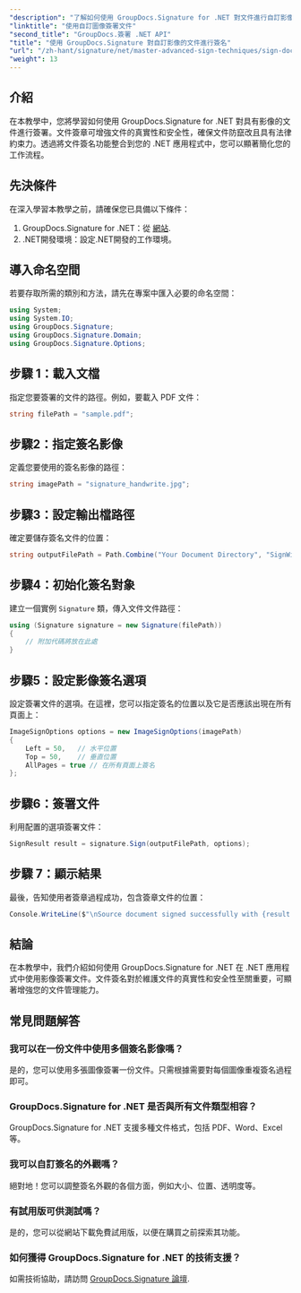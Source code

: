 ```yaml
---
"description": "了解如何使用 GroupDocs.Signature for .NET 對文件進行自訂影像簽名，從而增強文件的真實性和安全性。本逐步教學涵蓋了從載入文件開始的所有內容。"
"linktitle": "使用自訂圖像簽署文件"
"second_title": "GroupDocs.簽署 .NET API"
"title": "使用 GroupDocs.Signature 對自訂影像的文件進行簽名"
"url": "/zh-hant/signature/net/master-advanced-sign-techniques/sign-documents-with-custom-image/"
"weight": 13
---
```


## 介紹

在本教學中，您將學習如何使用 GroupDocs.Signature for .NET 對具有影像的文件進行簽署。文件簽章可增強文件的真實性和安全性，確保文件防竄改且具有法律約束力。透過將文件簽名功能整合到您的 .NET 應用程式中，您可以顯著簡化您的工作流程。

## 先決條件

在深入學習本教學之前，請確保您已具備以下條件：

1. GroupDocs.Signature for .NET：從 [網站](https://releases。groupdocs.com/signature/net/).
2. .NET開發環境：設定.NET開發的工作環境。

## 導入命名空間

若要存取所需的類別和方法，請先在專案中匯入必要的命名空間：

```csharp
using System;
using System.IO;
using GroupDocs.Signature;
using GroupDocs.Signature.Domain;
using GroupDocs.Signature.Options;
```

## 步驟 1：載入文檔

指定您要簽署的文件的路徑。例如，要載入 PDF 文件：

```csharp
string filePath = "sample.pdf";
```

## 步驟2：指定簽名影像

定義您要使用的簽名影像的路徑：

```csharp
string imagePath = "signature_handwrite.jpg";
```

## 步驟3：設定輸出檔路徑

確定要儲存簽名文件的位置：

```csharp
string outputFilePath = Path.Combine("Your Document Directory", "SignWithImage", "SignedDocument.pdf");
```

## 步驟4：初始化簽名對象

建立一個實例 `Signature` 類，傳入文件文件路徑：

```csharp
using (Signature signature = new Signature(filePath))
{
    // 附加代碼將放在此處
}
```

## 步驟5：設定影像簽名選項

設定簽署文件的選項。在這裡，您可以指定簽名的位置以及它是否應該出現在所有頁面上：

```csharp
ImageSignOptions options = new ImageSignOptions(imagePath)
{
    Left = 50,   // 水平位置
    Top = 50,    // 垂直位置
    AllPages = true // 在所有頁面上簽名
};
```

## 步驟6：簽署文件

利用配置的選項簽署文件：

```csharp
SignResult result = signature.Sign(outputFilePath, options);
```

## 步驟 7：顯示結果

最後，告知使用者簽章過程成功，包含簽章文件的位置：

```csharp
Console.WriteLine($"\nSource document signed successfully with {result.Succeeded.Count} signature(s).\nFile saved at {outputFilePath}.");
```

## 結論

在本教學中，我們介紹如何使用 GroupDocs.Signature for .NET 在 .NET 應用程式中使用影像簽署文件。文件簽名對於維護文件的真實性和安全性至關重要，可顯著增強您的文件管理能力。

## 常見問題解答

### 我可以在一份文件中使用多個簽名影像嗎？

是的，您可以使用多張圖像簽署一份文件。只需根據需要對每個圖像重複簽名過程即可。

### GroupDocs.Signature for .NET 是否與所有文件類型相容？

GroupDocs.Signature for .NET 支援多種文件格式，包括 PDF、Word、Excel 等。

### 我可以自訂簽名的外觀嗎？

絕對地！您可以調整簽名外觀的各個方面，例如大小、位置、透明度等。

### 有試用版可供測試嗎？

是的，您可以從網站下載免費試用版，以便在購買之前探索其功能。

### 如何獲得 GroupDocs.Signature for .NET 的技術支援？

如需技術協助，請訪問 [GroupDocs.Signature 論壇](https://forum。groupdocs.com/c/signature/13).